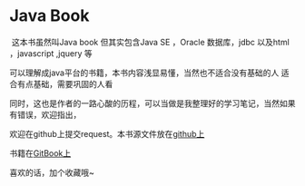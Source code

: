 # Java Book

​	这本书虽然叫Java book 但其实包含Java SE ，Oracle 数据库，jdbc  以及html ，javascript ,jquery 等

可以理解成java平台的书籍，本书内容浅显易懂，当然也不适合没有基础的人
适合有点基础，需要巩固的人看


​	同时，这也是作者的一路心酸的历程，可以当做是我整理好的学习笔记，当然如果有错误，欢迎指出，

欢迎在github上提交request。本书源文件放在[github上](https://github.com/dabaojian233/javabook.top)

书籍在[GitBook上](https://www.gitbook.com/book/dabaojian233/bitbook-top/details)

喜欢的话，加个收藏哦~
